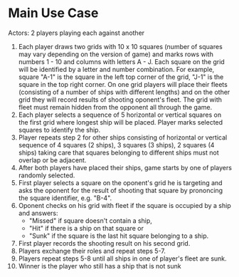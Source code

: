 # Main Use Case

Actors: 2 players playing each against another
1.	Each player draws two grids with 10 x 10 squares (number of squares may vary depending on the version of game) and marks rows with numbers 1 - 10 and columns with letters A - J. Each square on the grid will be identified by a letter and number combination. For example, square "A-1" is the square in the left top corner of the grid, "J-1" is the square in the top right corner. On one grid players will place their fleets (consisting of a number of ships with different lengths) and on the other grid they will record results of shooting oponent's fleet. The grid with fleet must remain hidden from the opponent all through the game.
2.	Each player selects a sequence of 5 horizontal or vertical squares on the first grid where longest ship will be placed. Player marks selected squares to identify the ship.
3.	Player repeats step 2 for other ships consisting of horizontal or vertical sequence of 4 squares (2 ships), 3 squares (3 ships), 2 squares (4 ships) taking care that squares belonging to different ships must not overlap or be adjacent.
4.	After both players have placed their ships, game starts by one of players randomly selected.
5.	First player selects a square on the oponent's grid he is targeting and asks the oponent for the result of shooting that square by prononcing the square identifier, e.g. "B-4".
6.	Oponent checks on his grid with fleet if the square is occupied by a ship and answers:
    * "Missed" if square doesn't contain a ship,
    * "Hit" if there is a ship on that square or
    * "Sunk" if the square is the last hit square belonging to a ship.
7.	First player records the shooting result on his second grid.
8.	Players exchange their roles and repeat steps 5-7.
9.	Players repeat steps 5-8 until all ships in one of player's fleet are sunk.
10.	Winner is the player who still has a ship that is not sunk

